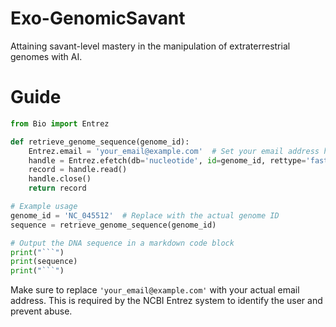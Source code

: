 # Exo-GenomicSavant
Attaining savant-level mastery in the manipulation of extraterrestrial genomes with AI.

# Guide 

```python
from Bio import Entrez

def retrieve_genome_sequence(genome_id):
    Entrez.email = 'your_email@example.com'  # Set your email address here
    handle = Entrez.efetch(db='nucleotide', id=genome_id, rettype='fasta', retmode='text')
    record = handle.read()
    handle.close()
    return record

# Example usage
genome_id = 'NC_045512'  # Replace with the actual genome ID
sequence = retrieve_genome_sequence(genome_id)

# Output the DNA sequence in a markdown code block
print("```")
print(sequence)
print("```")
```

Make sure to replace `'your_email@example.com'` with your actual email address. This is required by the NCBI Entrez system to identify the user and prevent abuse.
